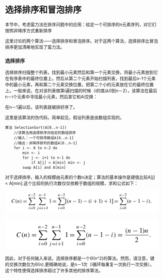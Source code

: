 选择排序和冒泡排序
=================

本节中，考虑蛮力法在排序问题中的应用：给定一个可排序的n元素序列，对它们按照非降序方式重新排序

这里讨论的两个算法——选择排序和冒泡排序。对于这两个算法，选择排序比冒泡排序更加清晰地实现了蛮力法。

### 选择排序

选择排序扫描整个列表，找到最小元素然后和第一个元素交换，将最小元素放到它在有序表中的最终位置上。然后从第二个元素开始扫描列表，找到最后n-1个元素中的最小元素，再和第二个元素交换位置，把第二个小的元素放在它的最终位置上。一般来说，在对该列表做第i遍扫描的时候（i的值从0到n－2），该算法在最后n－i个元素中寻找最小元素，然后拿它和Ai交换：

在n－1遍以后，该列表就被排好序了。

这里是该算法的伪代码，简单起见，假设列表是由数组实现的。

```
算法 SelectionSort(A[0..n-1])
    //该算法用选择排序对给定的数组排序
    //输入：一个可排序数组A[0..n-1]
    //输出：非降序排列的数组A[0..n-1]
    for i <- 0 to n-2 do
        min <- i
        for j <- i+1 to n-1 do
            if A[j] < A[min] min <- j
        swap A[i] and A[min]
```

对于选择排序，输入的规模由元素的个数n决定；算法的基本操作是键值比较A[j] < A[min].这个比较的执行次数仅仅依赖于数组的规模，求和公式如下：

![](https://github.com/arcticlion/reading-lists/blob/master/Introduction%20to%20the%20Design%20and%20Analysis%20of%20Algorithms/03%20Brute%20Force%20and%20Exhaustive%20Search/屏幕截图%202014-11-29%2023.39.37.png)

![](https://github.com/arcticlion/reading-lists/blob/master/Introduction%20to%20the%20Design%20and%20Analysis%20of%20Algorithms/03%20Brute%20Force%20and%20Exhaustive%20Search/屏幕截图%202014-11-29%2023.39.49.png)

因此，对于任何输入来说，选择排序都是一个Θ(n^2)的算法。然而，请注意，键的交换次数仅为Θ(n).更精确地说，是n－1次（i循环每重复一次执行一次交换）。这个特性使得选择排序超过了许多其他的排序算法。

